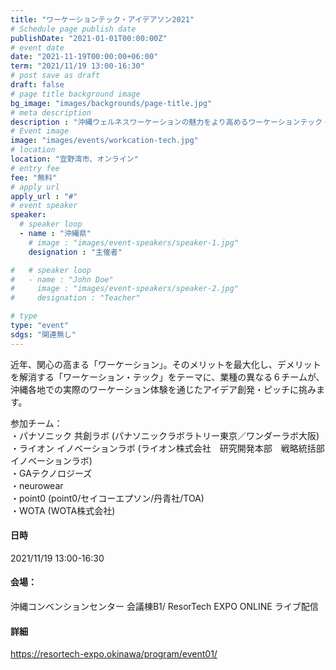 ```yaml
---
title: "ワーケーションテック・アイデアソン2021"
# Schedule page publish date
publishDate: "2021-01-01T00:00:00Z"
# event date
date: "2021-11-19T00:00:00+06:00"
term: "2021/11/19 13:00-16:30"
# post save as draft
draft: false
# page title background image
bg_image: "images/backgrounds/page-title.jpg"
# meta description
description : "沖縄ウェルネスワーケーションの魅力をより高めるワーケーションテック・アイデアソン2021"
# Event image
image: "images/events/workcation-tech.jpg"
# location
location: "宜野湾市、オンライン"
# entry fee
fee: "無料"
# apply url
apply_url : "#"
# event speaker
speaker:
  # speaker loop
  - name : "沖縄県"
    # image : "images/event-speakers/speaker-1.jpg"
    designation : "主催者"

#   # speaker loop
#   - name : "John Doe"
#     image : "images/event-speakers/speaker-2.jpg"
#     designation : "Teacher"

# type
type: "event"
sdgs: "関連無し"
---
```


近年、関心の高まる「ワーケーション」。そのメリットを最大化し、デメリットを解消する「ワーケーション・テック」をテーマに、業種の異なる６チームが、沖縄各地での実際のワーケーション体験を通じたアイデア創発・ピッチに挑みます。  

参加チーム：  
・パナソニック 共創ラボ (パナソニックラボラトリー東京／ワンダーラボ大阪)  
・ライオン イノベーションラボ (ライオン株式会社　研究開発本部　戦略統括部 イノベーションラボ)  
・GAテクノロジーズ  
・neurowear  
・point0 (point0/セイコーエプソン/丹青社/TOA)  
・WOTA (WOTA株式会社)  
  
#### 日時
2021/11/19 13:00-16:30  
  
#### 会場：
沖縄コンベンションセンター 会議棟B1/ ResorTech EXPO ONLINE ライブ配信  
  
#### 詳細
https://resortech-expo.okinawa/program/event01/